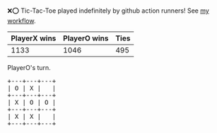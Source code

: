 :x::o: Tic-Tac-Toe played indefinitely by github action runners! See [my workflow](.github/workflows/play.yaml).

|PlayerX wins|PlayerO wins|Ties|
|-|-|-|
|1133|1046|495|

PlayerO's turn.

<pre>
+---+---+---+
| O | X |   |
+---+---+---+
| X | O | O |
+---+---+---+
| X | X |   |
+---+---+---+
</pre>